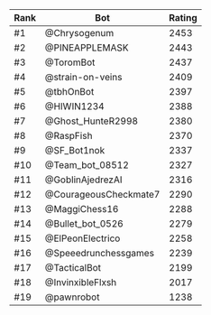 Rank|Bot|Rating
---|---|---
#1|@Chrysogenum|2453
#2|@PINEAPPLEMASK|2443
#3|@ToromBot|2437
#4|@strain-on-veins|2409
#5|@tbhOnBot|2397
#6|@HIWIN1234|2388
#7|@Ghost_HunteR2998|2380
#8|@RaspFish|2370
#9|@SF_Bot1nok|2337
#10|@Team_bot_08512|2327
#11|@GoblinAjedrezAI|2316
#12|@CourageousCheckmate7|2290
#13|@MaggiChess16|2288
#14|@Bullet_bot_0526|2279
#15|@ElPeonElectrico|2258
#16|@Speeedrunchessgames|2239
#17|@TacticalBot|2199
#18|@InvinxibleFlxsh|2017
#19|@pawnrobot|1238
